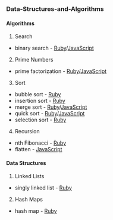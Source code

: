 ### Data-Structures-and-Algorithms


#### Algorithms

1. Search
  * binary search - [Ruby][2]/[JavaScript][6]
2. Prime Numbers
  * prime factorization - [Ruby][1]/[JavaScript][5]
3. Sort
  * bubble sort - [Ruby][11]
  * insertion sort - [Ruby][3]
  * merge sort - [Ruby][4]/[JavaScript][13]
  * quick sort - [Ruby][7]/[JavaScript][14]
  * selection sort - [Ruby][10]
4. Recursion
  * nth Fibonacci - [Ruby][8]
  * flatten - [JavaScript][9]

#### Data Structures

1. Linked Lists
  * singly linked list - [Ruby][12]
2. Hash Maps
  * hash map - [Ruby][15]


[15]: https://github.com/gabrie30/Data-Structures-and-Algorithms/blob/master/lib/data_structures/hash_map/hash_map.rb
[14]: https://github.com/gabrie30/Data-Structures-and-Algorithms/blob/master/lib/algorithms/sort/quick_sort.js
[13]: https://github.com/gabrie30/Data-Structures-and-Algorithms/blob/master/lib/algorithms/sort/merge_sort.js
[12]: https://github.com/gabrie30/Data-Structures-and-Algorithms/blob/master/lib/data_structures/linked_list/singly_linked_list.rb
[1]: https://github.com/gabrie30/Data-Structures-and-Algorithms/blob/master/lib/algorithms/prime_numbers/prime_factorization.rb
[2]: https://github.com/gabrie30/Data-Structures-and-Algorithms/blob/master/lib/algorithms/search/binary_search.rb
[3]: https://github.com/gabrie30/Data-Structures-and-Algorithms/blob/master/lib/algorithms/sort/insertion_sort.rb
[4]: https://github.com/gabrie30/Data-Structures-and-Algorithms/blob/master/lib/algorithms/sort/merge_sort.rb
[5]: https://github.com/gabrie30/Data-Structures-and-Algorithms/blob/master/lib/algorithms/prime_numbers/prime_factorization.js
[6]: https://github.com/gabrie30/Data-Structures-and-Algorithms/blob/master/lib/algorithms/search/binary_search.js
[7]: https://github.com/gabrie30/Data-Structures-and-Algorithms/blob/master/lib/algorithms/sort/quick_sort.rb
[8]: https://github.com/gabrie30/Data-Structures-and-Algorithms/blob/master/lib/algorithms/recursion/nth_fibonacci.rb
[9]: https://github.com/gabrie30/Data-Structures-and-Algorithms/blob/master/lib/algorithms/recursion/flatten.js
[10]: https://github.com/gabrie30/Data-Structures-and-Algorithms/blob/master/lib/algorithms/sort/selection_sort.rb
[11]: https://github.com/gabrie30/Data-Structures-and-Algorithms/blob/master/lib/algorithms/sort/bubble_sort.rb







